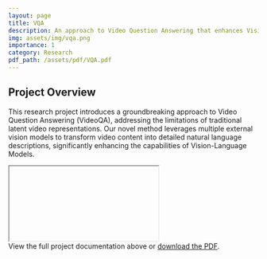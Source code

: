 ```yaml
---
layout: page
title: VQA
description: An approach to Video Question Answering that enhances Vision-Language Models by utilizing multiple external vision models.
img: assets/img/vqa.png
importance: 1
category: Research
pdf_path: /assets/pdf/VQA.pdf
---
```

## Project Overview

This research project introduces a groundbreaking approach to Video Question Answering (VideoQA), addressing the limitations of traditional latent video representations. Our novel method leverages multiple external vision models to transform video content into detailed natural language descriptions, significantly enhancing the capabilities of Vision-Language Models.

<div class="row mt-3">
    <div class="col-sm mt-3 mt-md-0">
        <div id="pdf-container" data-pdf-src="{{ pdf_path }}">
            <iframe id="pdf-viewer"></iframe>
        </div>
    </div>
</div>

<div class="caption">
    View the full project documentation above or <a href="{{ pdf_path }}" target="_blank">download the PDF</a>. 
</div>


<!-- ## External Link -->

<!-- For more information, visit the [project webpage]({{ page.webpage_link }}). -->

